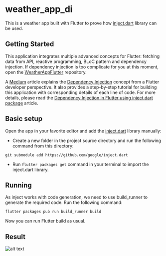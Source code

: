 # weather_app_di

This is a weather app built with Flutter to prove how [inject.dart](https://github.com/google/inject.dart) library can be used. 

## Getting Started

This application integrates multiple advanced concepts for Flutter: fetching data from API, reactive programming, BLoC pattern and dependency injection. If dependency injection is too complicate for you at this moment, open the [WeatherAppFlutter](https://github.com/zipper-studios/WeatherAppFlutter) repository. 

A [Medium](https://medium.com/p/20d6a5918a5/edit) article explains the [Dependency Injection](https://www.freecodecamp.org/news/a-quick-intro-to-dependency-injection-what-it-is-and-when-to-use-it-7578c84fa88f/) concept from a Flutter developer perspective. It also provides a step-by-step tutorial for building this application with corresponding details of each line of code. For more details, please read the [Dependency Injection in Flutter using inject.dart package](https://medium.com/p/20d6a5918a5/edit) article.

## Basic setup
Open the app in your favorite editor and add the [inject.dart](https://github.com/google/inject.dart) library manually:

- Create a new folder in the project source directory and run the following command from this directory:

```git submodule add https://github.com/google/inject.dart```

- Run ```flutter packages get``` command in your terminal to import the inject.dart library. 

## Running
As inject works with code generation, we need to use build_runner to generate the required code. Run the following command:

```flutter packages pub run build_runner build```

Now you can run Flutter build as usual.

## Result
![alt text](https://github.com/zipper-studios/WeatherAppFlutterDependencyInjection/blob/master/screenshoots/weather_app.png)
